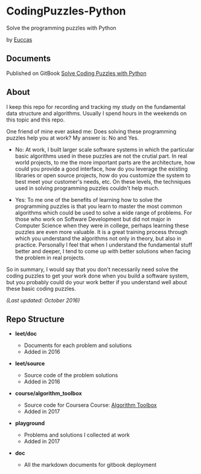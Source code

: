 # CodingPuzzles-Python

Solve the programming puzzles with Python

by [Euccas](http://euccas.me)

## Documents

Published on GitBook [Solve Coding Puzzles with Python](https://euccas.gitbooks.io/solve-coding-puzzles-with-python/content/)

## About

I keep this repo for recording and tracking my study on the fundamental data structure and algorithms.
Usually I spend hours in the weekends on this topic and this repo.

One friend of mine ever asked me: Does solving these programming puzzles help you at work? 
My answer is: No and Yes.

- No: At work, I built larger scale software systems in which the particular basic algorithms used in these puzzles are not the crutial part. In real world projects, to me the more important parts are the architecture, how could you provide a good interface, how do you leverage the existing libraries or open source projects, how do you customize the system to best meet your customer's needs, etc. On these levels, the techniques used in solving programming puzzles couldn't help much.

- Yes: To me one of the benefits of learning how to solve the programming puzzles is that you learn to master the most common algorithms which could be used to solve a wide range of problems. For those who work on Software Development but did not major in Computer Science when they were in college, perhaps learning these puzzles are even more valuable. It is a great training process through which you understand the algorithms not only in theory, but also in practice. Personally I feel that when I understand the fundamental stuff better and deeper, I tend to come up with better solutions when facing the problem in real projects.

So in summary, I would say that you don't necessarily need solve the coding puzzles to get your work done when you build a software system, but you probably could do your work better if you understand well about these basic coding puzzles.

*(Last updated: October 2016)*

## Repo Structure

- **leet/doc**
  - Documents for each problem and solutions
  - Added in 2016
  
- **leet/source**
  - Source code of the problem solutions
  - Added in 2016

- **course/algorithm_toolbox**
  - Source code for Coursera Course: [Algorithm Toolbox](https://www.coursera.org/learn/algorithmic-toolbox/home/welcome)
  - Added in 2017

- **playground**
  - Problems and solutions I collected at work
  - Added in 2017
  
- **doc**
  - All the markdown documents for gitbook deployment


